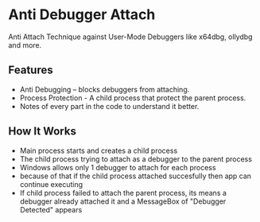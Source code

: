 # Anti Debugger Attach
Anti Attach Technique against User-Mode Debuggers like x64dbg, ollydbg and more.

## Features
- Anti Debugging – blocks debuggers from attaching.
- Process Protection - A child process that protect the parent process.
- Notes of every part in the code to understand it better.

## How It Works
- Main process starts and creates a child process
- The child process trying to attach as a debugger to the parent process
- Windows allows only 1 debugger to attach for each process
- because of that if the child process attached succesfully then app can continue executing 
- If child process failed to attach the parent process, its means a debugger already attached it and a MessageBox of "Debugger Detected" appears

